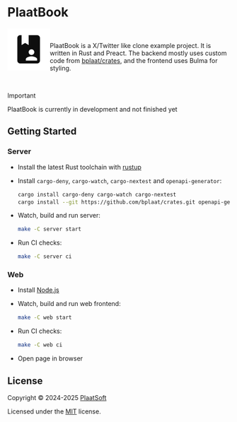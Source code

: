 # PlaatBook

<div>
<img align="left" src="web/public/images/icon-192x192.png" width="96" height="96" />
<br/>
<p>
    PlaatBook is a X/Twitter like clone example project. It is written in Rust and Preact. The backend mostly uses custom code from <a href="https://github.com/bplaat/crates">bplaat/crates</a>, and the frontend uses Bulma for styling.
</p>
<br/>
</div>

> [!IMPORTANT]
> PlaatBook is currently in development and not finished yet

## Getting Started

### Server

-   Install the latest Rust toolchain with [rustup](https://rustup.rs/)
-   Install `cargo-deny`, `cargo-watch`, `cargo-nextest` and `openapi-generator`:

    ```sh
    cargo install cargo-deny cargo-watch cargo-nextest
    cargo install --git https://github.com/bplaat/crates.git openapi-generator
    ```

-   Watch, build and run server:

    ```sh
    make -C server start
    ```

-   Run CI checks:

    ```sh
    make -C server ci
    ```

### Web

-   Install [Node.js](https://nodejs.org/en/download)
-   Watch, build and run web frontend:

    ```sh
    make -C web start
    ```

-   Run CI checks:

    ```sh
    make -C web ci
    ```

-   Open page in browser

## License

Copyright © 2024-2025 [PlaatSoft](https://www.plaatsoft.nl/)

Licensed under the [MIT](LICENSE) license.
